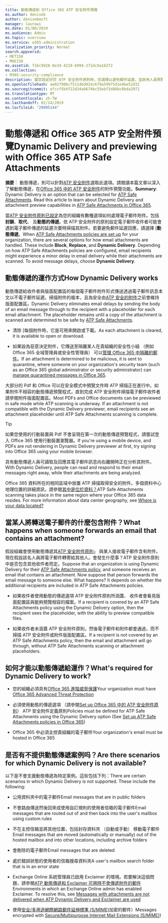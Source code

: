 ```yaml
---
title: 動態傳遞和 Office 365 ATP 安全附件預覽
ms.author: deniseb
author: denisebmsft
manager: laurawi
ms.date: 01/08/2019
ms.audience: Admin
ms.topic: overview
ms.service: o365-administration
localization_priority: Normal
search.appverid:
- MET150
- MOE150
ms.assetid: f16c9928-8e3d-4219-b994-271dc9a16272
ms.collection:
- M365-security-compliance
description: 當您設定好您 ATP 安全附件原則時，您選擇以避免郵件延遲，並啟用人員預覽會掃描附件的動態傳遞。
ms.openlocfilehash: ae027986cf5114bd024c679a59975d1e4be52d32
ms.sourcegitcommit: efccf5b4f22d34a9674bc55ebf3d88bc8bda2972
ms.translationtype: MT
ms.contentlocale: zh-TW
ms.lasthandoff: 02/14/2019
ms.locfileid: "29995144"
---
```

# <a name="dynamic-delivery-and-previewing-with-office-365-atp-safe-attachments"></a><span data-ttu-id="97acc-103">動態傳遞和 Office 365 ATP 安全附件預覽</span><span class="sxs-lookup"><span data-stu-id="97acc-103">Dynamic Delivery and previewing with Office 365 ATP Safe Attachments</span></span>

<span data-ttu-id="97acc-p101">**摘要**： 動態傳遞，則可以針對[ATP 安全附件](atp-safe-attachments.md)選取此選項。請閱讀本篇文章以深入了解動態傳遞，在[Office 365 中的 ATP 安全附件](atp-safe-attachments.md)的附件預覽功能。</span><span class="sxs-lookup"><span data-stu-id="97acc-p101">**Summary**: Dynamic Delivery is an option that can be selected for [ATP Safe Attachments](atp-safe-attachments.md). Read this article to learn about Dynamic Delivery and attachment preview capabilities in [ATP Safe Attachments in Office 365](atp-safe-attachments.md).</span></span>

<span data-ttu-id="97acc-p102">當[ATP 安全附件原則已設定](set-up-atp-safe-attachments-policies.md)為您的組織有數種選項如何處理電子郵件附件。包括**封鎖**、**取代**、 及**動態的傳遞**。依 ATP 安全附件的原則設定電子郵件收件者可能會遇到電子郵件傳遞的延遲次要時掃描其附件。若要避免郵件延遲回應，請選擇 [**動態傳遞**。</span><span class="sxs-lookup"><span data-stu-id="97acc-p102">When [ATP Safe Attachments policies are set up](set-up-atp-safe-attachments-policies.md) for your organization, there are several options for how email attachments are handled. These include **Block**, **Replace**, and **Dynamic Delivery**. Depending on how ATP Safe Attachments policies are configured, email recipients might experience a minor delay in email delivery while their attachments are scanned. To avoid message delays, choose **Dynamic Delivery**.</span></span>
  
## <a name="how-dynamic-delivery-works"></a><span data-ttu-id="97acc-110">動態傳遞的運作方式</span><span class="sxs-lookup"><span data-stu-id="97acc-110">How Dynamic Delivery works</span></span>
  
<span data-ttu-id="97acc-p103">動態傳遞給收件者與版面配置區的每個電子郵件附件形式傳送透過電子郵件訊息本文以不電子郵件延遲。掃描附件的複本，且為安全由[ATP 安全的附件](atp-safe-attachments.md)之前會維持版面配置區。</span><span class="sxs-lookup"><span data-stu-id="97acc-p103">Dynamic Delivery eliminates email delays by sending the body of an email message through to the recipient with a placeholder for each email attachment. The placeholder remains until a copy of the attachment is scanned and determined to be safe by [ATP Safe Attachments](atp-safe-attachments.md).</span></span> 

- <span data-ttu-id="97acc-113">清除 [每個附件時，它是可用來開啟或下載。</span><span class="sxs-lookup"><span data-stu-id="97acc-113">As each attachment is cleared, it is available to open or download.</span></span> 

- <span data-ttu-id="97acc-114">如果設為惡意決定附件，它傳送至隔離某人在貴組織的安全性小組 （例如 Office 365 全域管理員或安全性管理員） 可以[管理 Office 365 中隔離的郵件](manage-quarantined-messages-and-files.md)。</span><span class="sxs-lookup"><span data-stu-id="97acc-114">If an attachment is determined to be malicious, it is sent to quarantine, where someone on your organization's security team (such as an Office 365 global administrator or security administrator) can [manage quarantined messages in Office 365](manage-quarantined-messages-and-files.md).</span></span>

<span data-ttu-id="97acc-p104">大部分的 Pdf 和 Office 可以在安全模式中預覽文件時 ATP 掃描正在進行中。如果附件不相容的動態傳遞預覽程式，直到完成 ATP 安全附件掃描電子郵件收件者請參閱附件版面配置區。</span><span class="sxs-lookup"><span data-stu-id="97acc-p104">Most PDFs and Office documents can be previewed in safe mode while ATP scanning is underway. If an attachment is not compatible with the Dynamic Delivery previewer, email recipients see an attachment placeholder until ATP Safe Attachments scanning is complete.</span></span>

> [!TIP]
> <span data-ttu-id="97acc-117">如果您使用的行動裝置與 Pdf 不會呈現在第一次的動態傳遞預覽程式，請嘗試登入 Office 365 使用行動裝置瀏覽器。</span><span class="sxs-lookup"><span data-stu-id="97acc-117">If you're using a mobile device, and PDFs are not rendering in Dynamic Delivery previewer at first, try signing into Office 365 using your mobile browser.</span></span>

<span data-ttu-id="97acc-118">具有動態傳遞人員可讀取及回應其電子郵件訊息向右離開時正在分析其附件。</span><span class="sxs-lookup"><span data-stu-id="97acc-118">With Dynamic Delivery, people can read and respond to their email messages right away, while their attachments are being analyzed.</span></span> 

<span data-ttu-id="97acc-p105">Office 365 資料所在的相同區域中放置 ATP 掃描取得安全的附件。多個資料中心地理位置的詳細資訊，請參閱[其中是位於資料？](https://products.office.com/where-is-your-data-located?geo=All)</span><span class="sxs-lookup"><span data-stu-id="97acc-p105">ATP Safe Attachments scanning takes place in the same region where your Office 365 data resides. For more information about data center geography, see [Where is your data located?](https://products.office.com/where-is-your-data-located?geo=All)</span></span> 
  
## <a name="what-happens-when-someone-forwards-an-email-that-contains-an-attachment"></a><span data-ttu-id="97acc-121">當某人將轉送電子郵件的什麼包含附件？</span><span class="sxs-lookup"><span data-stu-id="97acc-121">What happens when someone forwards an email that contains an attachment?</span></span>

<span data-ttu-id="97acc-p106">假設組織會使用動態傳遞其[ATP 安全附件原則](set-up-atp-safe-attachments-policies.md)」 與某人接收電子郵件含有附件。現在假設該名人員將電子郵件轉寄給其他人。會發生什麼事？ATP 安全附件原則中是否包含其他收件者而定。</span><span class="sxs-lookup"><span data-stu-id="97acc-p106">Suppose that an organization is using Dynamic Delivery for their [ATP Safe Attachments policy](set-up-atp-safe-attachments-policies.md), and someone receives an email that contains an attachment. Now suppose that person forwards the email message to someone else. What happens? It depends on whether the additional recipients are included in ATP Safe Attachments policies.</span></span>
  
- <span data-ttu-id="97acc-126">如果收件者使用動態的傳遞選項 ATP 安全附件原則所涵蓋、 收件者會看見版面配置區與能夠預覽相容的檔案。</span><span class="sxs-lookup"><span data-stu-id="97acc-126">If a recipient is covered by an ATP Safe Attachments policy using the Dynamic Delivery option, then the recipient sees the placeholder, with the ability to preview compatible files.</span></span>
    
- <span data-ttu-id="97acc-127">如果收件者未涵蓋 ATP 安全附件原則，然後電子郵件和附件都會通過，而不掃描 ATP 安全附件或附件版面配置區。</span><span class="sxs-lookup"><span data-stu-id="97acc-127">If a recipient is not covered by an ATP Safe Attachments policy, then the email and attachment will go through, without ATP Safe Attachments scanning or attachment placeholders.</span></span>
    
## <a name="whats-required-for-dynamic-delivery-to-work"></a><span data-ttu-id="97acc-128">如何才能以動態傳遞給運作？</span><span class="sxs-lookup"><span data-stu-id="97acc-128">What's required for Dynamic Delivery to work?</span></span>

- <span data-ttu-id="97acc-129">您的組織必須具有[Office 365 進階威脅保護](office-365-atp.md)</span><span class="sxs-lookup"><span data-stu-id="97acc-129">Your organization must have [Office 365 Advanced Threat Protection](office-365-atp.md)</span></span>
    
- <span data-ttu-id="97acc-130">必須使用動態的傳遞選項 （請參閱[Set up Office 365 中的 ATP 安全附件原則](set-up-atp-safe-attachments-policies.md)） ATP 安全附件定義原則</span><span class="sxs-lookup"><span data-stu-id="97acc-130">Policies must be defined for ATP Safe Attachments using the Dynamic Delivery option (See [Set up ATP Safe Attachments policies in Office 365](set-up-atp-safe-attachments-policies.md))</span></span>
    
- <span data-ttu-id="97acc-131">Office 365 中必須主控貴組織的電子郵件</span><span class="sxs-lookup"><span data-stu-id="97acc-131">Your organization's email must be hosted in Office 365</span></span>
    
## <a name="are-there-scenarios-for-which-dynamic-delivery-is-not-available"></a><span data-ttu-id="97acc-132">是否有不提供動態傳遞案例吗？</span><span class="sxs-lookup"><span data-stu-id="97acc-132">Are there scenarios for which Dynamic Delivery is not available?</span></span>

<span data-ttu-id="97acc-p107">以下是不會支援動態傳遞為特定案例。這些包括下列：</span><span class="sxs-lookup"><span data-stu-id="97acc-p107">There are certain scenarios in which Dynamic Delivery is not supported. These include the following:</span></span>
  
- <span data-ttu-id="97acc-135">公用資料夾中的電子郵件</span><span class="sxs-lookup"><span data-stu-id="97acc-135">Email messages that are in public folders</span></span>
    
- <span data-ttu-id="97acc-136">不會路由傳送然後回來成使用自訂規則的使用者信箱的電子郵件</span><span class="sxs-lookup"><span data-stu-id="97acc-136">Email messages that are routed out of and then back into the user's mailbox using custom rules</span></span>
    
- <span data-ttu-id="97acc-137">不在主控信箱並將其他位置，包括封存資料夾 （自動或手動） 移動電子郵件</span><span class="sxs-lookup"><span data-stu-id="97acc-137">Email messages that are moved (automatically or manually) out of the hosted mailbox and into other locations, including archive folders</span></span>
    
- <span data-ttu-id="97acc-138">會刪除的電子郵件</span><span class="sxs-lookup"><span data-stu-id="97acc-138">Email messages that are deleted</span></span>
    
- <span data-ttu-id="97acc-139">處於錯誤狀態的使用者的信箱搜尋資料夾</span><span class="sxs-lookup"><span data-stu-id="97acc-139">A user's mailbox search folder that is in an error state</span></span>
    
- <span data-ttu-id="97acc-p108">Exchange Online 系統管理員已啟用 Exclaimer 的環境。若要解決這個問題，請參閱[ATP 動態傳遞和 Exclaimer 可用時不會傳遞附件的郵件](https://support.microsoft.com/help/4014438/messages-with-attachments-are-not-delivered-when-atp-dynamic-delivery)</span><span class="sxs-lookup"><span data-stu-id="97acc-p108">Environments in which an Exchange Online admin has enabled Exclaimer. To resolve this, see [Messages with attachments are not delivered when ATP Dynamic Delivery and Exclaimer are used](https://support.microsoft.com/help/4014438/messages-with-attachments-are-not-delivered-when-atp-dynamic-delivery)</span></span>

- <span data-ttu-id="97acc-142">使用[安全/多用途網際網路郵件延伸標準 (S/MIME)](s-mime-for-message-signing-and-encryption.md)加密的郵件）</span><span class="sxs-lookup"><span data-stu-id="97acc-142">Messages encrypted with [Secure/Multipurpose Internet Mail Extensions (S/MIME)](s-mime-for-message-signing-and-encryption.md))</span></span>

